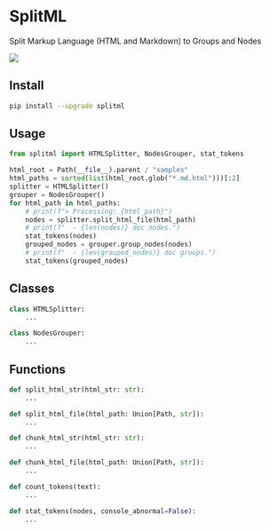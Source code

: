 # SplitML

Split Markup Language (HTML and Markdown) to Groups and Nodes

![](https://img.shields.io/pypi/v/splitml?label=splitml&color=blue)

## Install

```sh
pip install --upgrade splitml
```

## Usage

```python
from splitml import HTMLSplitter, NodesGrouper, stat_tokens

html_root = Path(__file__).parent / "samples"
html_paths = sorted(list(html_root.glob("*.md.html")))[:2]
splitter = HTMLSplitter()
grouper = NodesGrouper()
for html_path in html_paths:
    # print(f"> Processing: {html_path}")
    nodes = splitter.split_html_file(html_path)
    # print(f"  - {len(nodes)} doc nodes.")
    stat_tokens(nodes)
    grouped_nodes = grouper.group_nodes(nodes)
    # print(f"  - {len(grouped_nodes)} doc groups.")
    stat_tokens(grouped_nodes)
```

## Classes

```python
class HTMLSplitter:
    ...

class NodesGrouper:
    ...
```

## Functions

```python
def split_html_str(html_str: str):
    ...

def split_html_file(html_path: Union[Path, str]):
    ...

def chunk_html_str(html_str: str):
    ...

def chunk_html_file(html_path: Union[Path, str]):
    ...
```

```python
def count_tokens(text):
    ...

def stat_tokens(nodes, console_abnormal=False):
    ...
```
